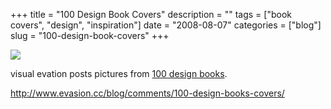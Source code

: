 +++
title = "100 Design Book Covers"
description = ""
tags = ["book covers", "design", "inspiration"]
date = "2008-08-07"
categories = ["blog"]
slug = "100-design-book-covers"
+++



  <div class="notebook-screenshot"><a href="http://www.evasion.cc/blog/comments/100-design-books-covers/"><img src="//media.konigi.com/bluga/wt489b6aef29970.jpg"/></a></div><p>visual evation posts pictures from <a href="http://www.evasion.cc/blog/comments/100-design-books-covers/">100 design books</a>.</p>
    
  <a href="http://www.evasion.cc/blog/comments/100-design-books-covers/">http://www.evasion.cc/blog/comments/100-design-books-covers/</a>
